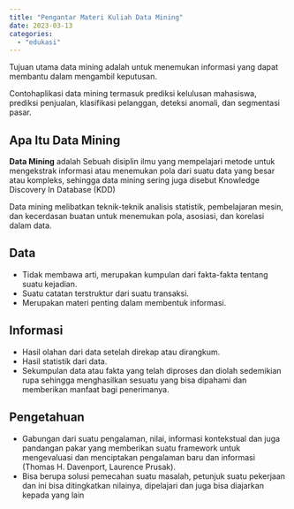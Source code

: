 ```yaml
---
title: "Pengantar Materi Kuliah Data Mining"
date: 2023-03-13
categories: 
  - "edukasi"
---
```


Tujuan utama data mining adalah untuk menemukan informasi yang dapat membantu dalam mengambil keputusan.

Contohaplikasi data mining termasuk prediksi kelulusan mahasiswa, prediksi penjualan, klasifikasi pelanggan, deteksi anomali, dan segmentasi pasar.

## Apa Itu Data Mining

**Data Mining** adalah Sebuah disiplin ilmu yang mempelajari metode untuk mengekstrak informasi atau menemukan pola dari suatu data yang besar atau kompleks, sehingga data mining sering juga disebut Knowledge Discovery In Database (KDD)

Data mining melibatkan teknik-teknik analisis statistik, pembelajaran mesin, dan kecerdasan buatan untuk menemukan pola, asosiasi, dan korelasi dalam data.

## Data

- Tidak membawa arti, merupakan kumpulan dari fakta-fakta tentang suatu kejadian.
- Suatu catatan terstruktur dari suatu transaksi.
- Merupakan materi penting dalam membentuk informasi.

## Informasi

- Hasil olahan dari data setelah direkap atau dirangkum.
- Hasil statistik dari data.
- Sekumpulan data atau fakta yang telah diproses dan diolah sedemikian rupa sehingga menghasilkan sesuatu yang bisa dipahami dan memberikan manfaat bagi penerimanya.

## Pengetahuan

- Gabungan dari suatu pengalaman, nilai, informasi kontekstual dan juga pandangan pakar yang memberikan suatu framework untuk mengevaluasi dan menciptakan pengalaman baru dan informasi (Thomas H. Davenport, Laurence Prusak).
- Bisa berupa solusi pemecahan suatu masalah, petunjuk suatu pekerjaan dan ini bisa ditingkatkan nilainya, dipelajari dan juga bisa diajarkan kepada yang lain
